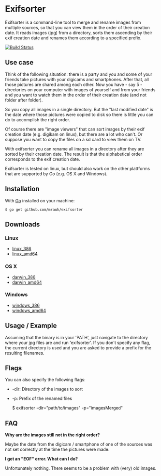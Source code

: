 # Exifsorter

Exifsorter is a command-line tool to merge and rename images from multiple
sources, so that you can view them in the order of their creation date. It reads
images (jpg) from a directory, sorts them ascending by their exif creation date
and renames them according to a specified prefix.

[![Build Status](https://drone.io/github.com/mrauh/exifsorter/status.png)](https://drone.io/github.com/mrauh/exifsorter/latest)

## Use case

Think of the following situation: there is a party and you and some of your
friends take pictures with your digicams and smartphones. After that, all those
pictures are shared among each other. Now you have - say 5 - directories on your
computer with images of yourself and from your friends and you want to watch
them in the order of their creation date (and not folder after folder).

So you copy all images in a single directory. But the "last modified date" is
the date where those pictures were copied to disk so there is little you can do
to accomplish the right order.

Of course there are "image viewers" that can sort images by their exif creation
date (e.g. digikam on linux), but there are a lot who can't. Or suppose you
want to copy the files on a sd card to view them on TV.

With exifsorter you can rename all images in a directory after they are sorted
by their creation date. The result is that the alphabetical order corresponds to
the exif creation date.

Exifsorter is tested on linux, but should also work on the other plattforms
that are supported by Go (e.g. OS X and Windows).

## Installation

With [Go](http://www.golang.org) installed on your machine:

	$ go get github.com/mrauh/exifsorter

## Downloads

### Linux
* [linux_386](http://www.linux-quiz.de/go/downloads/exifsorter/linux_386/exifsorter)
* [linux_amd64](http://www.linux-quiz.de/go/downloads/exifsorter/linux_amd64/exifsorter)

### OS X
* [darwin_386](http://www.linux-quiz.de/go/downloads/exifsorter/darwin_386/exifsorter)
* [darwin_amd64](http://www.linux-quiz.de/go/downloads/exifsorter/darwin_amd64/exifsorter)

### Windows
* [windows_386](http://www.linux-quiz.de/go/downloads/exifsorter/windows_386/exifsorter.exe)
* [windows_amd64](http://www.linux-quiz.de/go/downloads/exifsorter/windows_amd64/exifsorter.exe)

## Usage / Example

Assuming that the binary is in your 'PATH', just navigate to the directory where
your jpg files are and run 'exifsorter'. If you don't specify any flag, the
current directory is used and you are asked to provide a prefix for the
resulting filenames.

## Flags

You can also specify the following flags:

* -dir: Directory of the images to sort
* -p: Prefix of the renamed files

	$ exifsorter -dir="path/to/images" -p="imagesMerged"

## FAQ

**Why are the images still not in the right order?**

Maybe the date from the digicam / smartphone of one of the sources was not
set correctly at the time the pictures were made.

**I get an "EOF" error. What can I do?**

Unfortunately nothing. There seems to be a problem with (very) old images.

